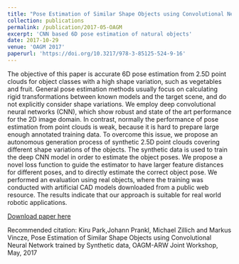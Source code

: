 ```yaml
---
title: "Pose Estimation of Similar Shape Objects using Convolutional Neural Network trained by Synthetic data"
collection: publications
permalink: /publication/2017-05-OAGM
excerpt: 'CNN based 6D pose estimation of natural objects'
date: 2017-10-29
venue: 'OAGM 2017'
paperurl: 'https://doi.org/10.3217/978-3-85125-524-9-16'
---
```

The objective of this paper is accurate 6D pose estimation from 2.5D point clouds for object classes with a high shape variation, such as vegetables and fruit. General pose estimation methods usually focus on calculating rigid transformations between known models and the target scene, and do not explicitly consider shape variations. We employ deep convolutional neural networks (CNN), which show robust and state of the art performance for the 2D image domain. In contrast, normally the performance of pose estimation from point clouds is weak, because it is hard to prepare large enough annotated training data. To overcome this issue, we propose an autonomous generation process of synthetic 2.5D point clouds covering different shape variations of the objects. The synthetic data is used to train the deep CNN model in order to estimate the object poses. We propose a novel loss function to guide the estimator to have larger feature distances for different poses, and to directly estimate the correct object pose. We performed an evaluation using real objects, where the training
was conducted with artificial CAD models downloaded from a public web resource. The results indicate that our approach is suitable for real world robotic applications.


[Download paper here](https://doi.org/10.3217/978-3-85125-524-9-16)

Recommended citation:  Kiru Park,Johann Prankl, Michael Zillich and Markus Vincze, Pose Estimation of Similar Shape Objects using Convolutional Neural Network trained by Synthetic data, OAGM-ARW Joint Workshop, May, 2017

